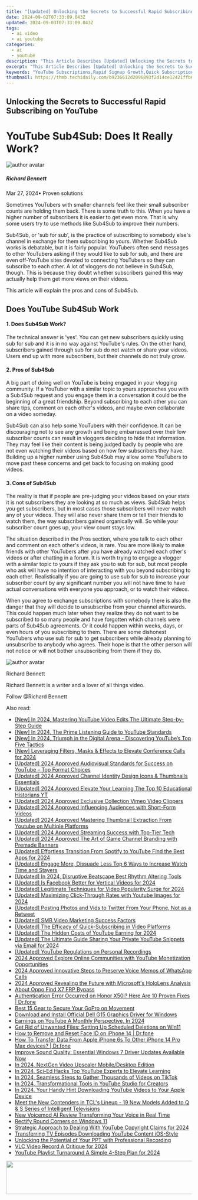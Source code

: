 ```yaml
---
title: "[Updated] Unlocking the Secrets to Successful Rapid Subscribing on YouTube"
date: 2024-09-02T07:33:09.043Z
updated: 2024-09-03T07:33:09.043Z
tags:
  - ai video
  - ai youtube
categories:
  - ai
  - youtube
description: "This Article Describes [Updated] Unlocking the Secrets to Successful Rapid Subscribing on YouTube"
excerpt: "This Article Describes [Updated] Unlocking the Secrets to Successful Rapid Subscribing on YouTube"
keywords: "YouTube Subscriptions,Rapid Signup Growth,Quick Subscription Boost,YouTube Success Tips,Effective Rapid Subscribers,Subscribe Fast Strategies,Successful YouTube Tactics"
thumbnail: https://thmb.techidaily.com/b9236612d2096893f2d14ce12421ffb6e267518dd04f148a1a29c144e2d43e5b.jpg
---
```


## Unlocking the Secrets to Successful Rapid Subscribing on YouTube

# YouTube Sub4Sub: Does It Really Work?

![author avatar](https://images.wondershare.com/filmora/article-images/richard-bennett.jpg)

##### Richard Bennett

 Mar 27, 2024• Proven solutions

 Sometimes YouTubers with smaller channels feel like their small subscriber counts are holding them back. There is some truth to this. When you have a higher number of subscribers it is easier to get even more. That is why some users try to use methods like Sub4Sub to improve their numbers.

 Sub4Sub, or 'sub for sub', is the practice of subscribing to somebody else's channel in exchange for them subscribing to yours. Whether Sub4Sub works is debatable, but it is fairly popular. YouTubers often send messages to other YouTubers asking if they would like to sub for sub, and there are even off-YouTube sites devoted to connecting YouTubers so they can subscribe to each other. A lot of vloggers do not believe in Sub4Sub, though. This is because they doubt whether subscribers gained this way actually help them get more views on their videos.

 This article will explain the pros and cons of Sub4Sub.

## Does YouTube Sub4Sub Work

#### 1\. Does Sub4Sub Work?

 The technical answer is 'yes'. You can get new subscribers quickly using sub for sub and it is in no way against YouTube's rules. On the other hand, subscribers gained through sub for sub do not watch or share your videos. Users end up with more subscribers, but their channels do not truly grow.

#### 2\. Pros of Sub4Sub

 A big part of doing well on YouTube is being engaged in your vlogging community. If a YouTuber with a similar topic to yours approaches you with a Sub4Sub request and you engage them in a conversation it could be the beginning of a great friendship. Beyond subscribing to each other you can share tips, comment on each other's videos, and maybe even collaborate on a video someday.

 Sub4Sub can also help some YouTubers with their confidence. It can be discouraging not to see any growth and being embarrassed over their low subscriber counts can result in vloggers deciding to hide that information. They may feel like their content is being judged badly by people who are not even watching their videos based on how few subscribers they have. Building up a higher number using Sub4Sub may allow some YouTubers to move past these concerns and get back to focusing on making good videos.

#### 3\. Cons of Sub4Sub

 The reality is that if people are pre-judging your videos based on your stats it is not subscribers they are looking at so much as views. Sub4Sub helps you get subscribers, but in most cases those subscribers will never watch any of your videos. They will also never share them or tell their friends to watch them, the way subscribers gained organically will. So while your subscriber count goes up, your view count stays low.

 The situation described in the Pros section, where you talk to each other and comment on each other's videos, is rare. You are more likely to make friends with other YouTubers after you have already watched each other's videos or after chatting in a forum. It is worth trying to engage a vlogger with a similar topic to yours if they ask you to sub for sub, but most people who ask will have no intention of interacting with you beyond subscribing to each other. Realistically if you are going to use sub for sub to increase your subscriber count by any significant number you will not have time to have actual conversations with everyone you approach, or to watch their videos.

 When you agree to exchange subscriptions with somebody there is also the danger that they will decide to unsubscribe from your channel afterwards. This could happen much later when they realize they do not want to be subscribed to so many people and have forgotten which channels were parts of Sub4Sub agreements. Or it could happen within weeks, days, or even hours of you subscribing to them. There are some dishonest YouTubers who use sub for sub to get subscribers while already planning to unsubscribe to anybody who agrees. Their hope is that the other person will not notice or will not bother unsubscribing from them if they do.

![author avatar](https://images.wondershare.com/filmora/article-images/richard-bennett.jpg)

Richard Bennett

Richard Bennett is a writer and a lover of all things video.

Follow @Richard Bennett


<ins class="adsbygoogle"
     style="display:block"
     data-ad-format="autorelaxed"
     data-ad-client="ca-pub-7571918770474297"
     data-ad-slot="1223367746"></ins>



<ins class="adsbygoogle"
     style="display:block"
     data-ad-client="ca-pub-7571918770474297"
     data-ad-slot="8358498916"
     data-ad-format="auto"
     data-full-width-responsive="true"></ins>

<span class="atpl-alsoreadstyle">Also read:</span>
<div><ul>
<li><a href="https://youtube-blog.techidaily.com/n-2024-mastering-youtube-video-edits-the-ultimate-step-by-step-guide/"><u>[New] In 2024, Mastering YouTube Video Edits  The Ultimate Step-by-Step Guide</u></a></li>
<li><a href="https://youtube-blog.techidaily.com/n-2024-the-prime-listening-guide-to-youtube-standards/"><u>[New] In 2024, The Prime Listening Guide to YouTube Standards</u></a></li>
<li><a href="https://youtube-blog.techidaily.com/n-2024-triumph-in-the-digital-arena-discovering-youtubes-top-five-tactics/"><u>[New] In 2024, Triumph in the Digital Arena - Discovering YouTube’s Top Five Tactics</u></a></li>
<li><a href="https://remote-screen-capture.techidaily.com/new-leveraging-filters-masks-and-effects-to-elevate-conference-calls-for-2024/"><u>[New] Leveraging Filters, Masks & Effects to Elevate Conference Calls for 2024</u></a></li>
<li><a href="https://youtube-blog.techidaily.com/ed-2024-approved-audiovisual-standards-for-success-on-youtube-top-format-choices/"><u>[Updated] 2024 Approved  Audiovisual Standards for Success on YouTube – Top Format Choices</u></a></li>
<li><a href="https://youtube-blog.techidaily.com/ed-2024-approved-channel-identity-design-icons-and-thumbnails-essentials/"><u>[Updated] 2024 Approved  Channel Identity Design  Icons & Thumbnails Essentials</u></a></li>
<li><a href="https://youtube-blog.techidaily.com/ed-2024-approved-elevate-your-learning-the-top-10-educational-historians-yt/"><u>[Updated] 2024 Approved  Elevate Your Learning  The Top 10 Educational Historians YT</u></a></li>
<li><a href="https://vimeo-videos.techidaily.com/updated-2024-approved-exclusive-collection-vimeo-video-clippers/"><u>[Updated] 2024 Approved  Exclusive Collection  Vimeo Video Clippers</u></a></li>
<li><a href="https://youtube-blog.techidaily.com/ed-2024-approved-influencing-audiences-with-short-form-videos/"><u>[Updated] 2024 Approved  Influencing Audiences with Short-Form Videos</u></a></li>
<li><a href="https://youtube-blog.techidaily.com/ed-2024-approved-mastering-thumbnail-extraction-from-youtube-on-multiple-platforms/"><u>[Updated] 2024 Approved  Mastering Thumbnail Extraction From Youtube on Multiple Platforms</u></a></li>
<li><a href="https://youtube-blog.techidaily.com/ed-2024-approved-streaming-success-with-top-tier-tech/"><u>[Updated] 2024 Approved  Streaming Success with Top-Tier Tech</u></a></li>
<li><a href="https://youtube-blog.techidaily.com/ed-2024-approved-the-art-of-game-channel-branding-with-premade-banners/"><u>[Updated] 2024 Approved  The Art of Game Channel Branding with Premade Banners</u></a></li>
<li><a href="https://youtube-blog.techidaily.com/ed-effortless-transition-from-spotify-to-youtube-find-the-best-apps-for-2024/"><u>[Updated] Effortless Transition From Spotify to YouTube  Find the Best Apps for 2024</u></a></li>
<li><a href="https://youtube-blog.techidaily.com/ed-engage-more-dissuade-less-top-6-ways-to-increase-watch-time-and-stayers/"><u>[Updated] Engage More, Dissuade Less  Top 6 Ways to Increase Watch Time and Stayers</u></a></li>
<li><a href="https://youtube-blog.techidaily.com/ed-in-2024-disruptive-beatscape-best-rhythm-altering-tools/"><u>[Updated] In 2024, Disruptive Beatscape  Best Rhythm Altering Tools</u></a></li>
<li><a href="https://facebook-video-recording.techidaily.com/updated-is-facebook-better-for-vertical-videos-for-2024/"><u>[Updated] Is Facebook Better for Vertical Videos for 2024</u></a></li>
<li><a href="https://youtube-blog.techidaily.com/ed-legitimate-techniques-for-video-popularity-surge-for-2024/"><u>[Updated] Legitimate Techniques for Video Popularity Surge for 2024</u></a></li>
<li><a href="https://youtube-blog.techidaily.com/ed-maximizing-click-through-rates-with-youtube-images-for-2024/"><u>[Updated] Maximizing Click-Through Rates with Youtube Images for 2024</u></a></li>
<li><a href="https://twitter-videos.techidaily.com/updated-posting-photos-and-vids-to-twitter-from-your-phone-not-as-a-retweet/"><u>[Updated] Posting Photos and Vids to Twitter From Your Phone, Not as a Retweet</u></a></li>
<li><a href="https://youtube-blog.techidaily.com/ed-smb-video-marketing-success-factors/"><u>[Updated] SMB Video Marketing Success Factors</u></a></li>
<li><a href="https://youtube-blog.techidaily.com/ed-the-efficacy-of-quick-subscribing-in-video-platforms/"><u>[Updated] The Efficacy of Quick-Subscribing in Video Platforms</u></a></li>
<li><a href="https://youtube-blog.techidaily.com/ed-the-hidden-costs-of-youtube-earning-for-2024/"><u>[Updated] The Hidden Costs of YouTube Earning for 2024</u></a></li>
<li><a href="https://youtube-blog.techidaily.com/ed-the-ultimate-guide-sharing-your-private-youtube-snippets-via-email-for-2024/"><u>[Updated] The Ultimate Guide  Sharing Your Private YouTube Snippets via Email for 2024</u></a></li>
<li><a href="https://youtube-blog.techidaily.com/ed-youtube-regulations-on-personal-recordings/"><u>[Updated] YouTube  Regulations on Personal Recordings</u></a></li>
<li><a href="https://youtube-blog.techidaily.com/approved-explore-online-communities-with-youtube-monetization-opportunities/"><u>2024 Approved  Explore Online Communities with YouTube Monetization Opportunities</u></a></li>
<li><a href="https://remote-screen-capture.techidaily.com/2024-approved-innovative-steps-to-preserve-voice-memos-of-whatsapp-calls/"><u>2024 Approved  Innovative Steps to Preserve Voice Memos of WhatsApp Calls</u></a></li>
<li><a href="https://extra-skills.techidaily.com/2024-approved-revealing-the-future-with-microsofts-hololens-analysis/"><u>2024 Approved  Revealing the Future with Microsoft's HoloLens Analysis</u></a></li>
<li><a href="https://android-frp.techidaily.com/about-oppo-find-x7-frp-bypass-by-drfone-android/"><u>About Oppo Find X7 FRP Bypass</u></a></li>
<li><a href="https://howto.techidaily.com/authentication-error-occurred-on-honor-x50i-here-are-10-proven-fixes-drfone-by-drfone-fix-android-problems-fix-android-problems/"><u>Authentication Error Occurred on Honor X50i? Here Are 10 Proven Fixes | Dr.fone</u></a></li>
<li><a href="https://article-files.techidaily.com/best-15-gear-to-secure-your-gopro-on-movement/"><u>Best 15 Gear to Secure Your GoPro on Movement</u></a></li>
<li><a href="https://driver-download.techidaily.com/download-and-install-official-dell-g15-graphics-driver-for-windows/"><u>Download and Install Official Dell G15 Graphics Driver for Windows</u></a></li>
<li><a href="https://youtube-blog.techidaily.com/ngs-on-youtube-a-monthly-perspective-in-2024/"><u>Earnings on YouTube  A Monthly Perspective, In 2024</u></a></li>
<li><a href="https://win11.techidaily.com/get-rid-of-unwanted-files-setting-up-scheduled-deletions-on-win11/"><u>Get Rid of Unwanted Files: Setting Up Scheduled Deletions on Win11</u></a></li>
<li><a href="https://iphone-unlock.techidaily.com/how-to-remove-and-reset-face-id-on-iphone-14-drfone-by-drfone-ios/"><u>How to Remove and Reset Face ID on iPhone 14 | Dr.fone</u></a></li>
<li><a href="https://techidaily.com/how-to-transfer-data-from-apple-iphone-6s-to-other-iphone-14-pro-max-devices-drfone-by-drfone-transfer-data-from-ios-transfer-data-from-ios/"><u>How To Transfer Data From Apple iPhone 6s To Other iPhone 14 Pro Max devices? | Dr.fone</u></a></li>
<li><a href="https://hardware-help.techidaily.com/improve-sound-quality-essential-windows-7-driver-updates-available-now/"><u>Improve Sound Quality: Essential Windows 7 Driver Updates Available Now</u></a></li>
<li><a href="https://fox-glue.techidaily.com/in-2024-nextgen-video-upscaler-mobiledesktop-edition/"><u>In 2024, NextGen Video Upscaler  Mobile/Desktop Edition</u></a></li>
<li><a href="https://youtube-blog.techidaily.com/24-sci-ed-hacks-top-youtube-experts-to-elevate-learning/"><u>In 2024, Sci-Ed Hacks  Top YouTube Experts to Elevate Learning</u></a></li>
<li><a href="https://extra-approaches.techidaily.com/in-2024-seamless-steps-to-gather-thousands-of-videos-on-tiktok/"><u>In 2024, Seamless Steps to Gather Thousands of Videos on TikTok</u></a></li>
<li><a href="https://youtube-blog.techidaily.com/24-transformational-tools-in-youtube-studio-for-creators/"><u>In 2024, Transformational Tools in YouTube Studio for Creators</u></a></li>
<li><a href="https://youtube-zero.techidaily.com/24-your-handy-hint-downloading-youtube-videos-to-your-apple-device/"><u>In 2024, Your Handy Hint  Downloading YouTube Videos to Your Apple Device</u></a></li>
<li><a href="https://techno-recovery.techidaily.com/meet-the-new-contenders-in-tcls-lineup-19-new-models-added-to-q-and-s-series-of-intelligent-televisions/"><u>Meet the New Contenders in TCL's Lineup - 19 New Models Added to Q & S Series of Intelligent Televisions</u></a></li>
<li><a href="https://ai-voice.techidaily.com/new-voicemod-ai-review-transforming-your-voice-in-real-time/"><u>New Voicemod AI Review Transforming Your Voice in Real Time</u></a></li>
<li><a href="https://win11.techidaily.com/rectify-round-corners-on-windows-11/"><u>Rectify Round Corners on Windows 11</u></a></li>
<li><a href="https://youtube-blog.techidaily.com/egic-approach-to-dealing-with-youtube-copyright-claims-for-2024/"><u>Strategic Approach to Dealing With YouTube Copyright Claims for 2024</u></a></li>
<li><a href="https://youtube-blog.techidaily.com/ferring-tv-episodes-downloading-youtube-content-ios-style/"><u>Transferring TV Episodes  Downloading YouTube Content iOS-Style</u></a></li>
<li><a href="https://visual-screen-recording.techidaily.com/unlocking-the-potential-of-your-ppt-with-professional-recording/"><u>Unlocking the Potential of Your PPT with Professional Recording</u></a></li>
<li><a href="https://screen-activity-recording.techidaily.com/vlc-video-record-a-critique-for-2024/"><u>VLC Video Record  A Critique for 2024</u></a></li>
<li><a href="https://youtube-blog.techidaily.com/be-playlist-turnaround-a-simple-4-step-plan-for-2024/"><u>YouTube Playlist Turnaround  A Simple 4-Step Plan for 2024</u></a></li>
</ul></div>

<!-- affiliate ads begin -->
<a href="https://newchic.sjv.io/c/5597632/1659704/14420" target="_top" id="1659704"><img src="//a.impactradius-go.com/display-ad/14420-1659704" border="0" alt="" width="728" height="90"/></a><img height="0" width="0" src="https://imp.pxf.io/i/5597632/1659704/14420" style="position:absolute;visibility:hidden;" border="0" />
<!-- affiliate ads end -->